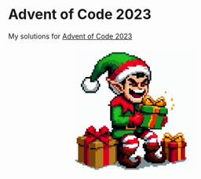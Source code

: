 # Advent of Code 2023

My solutions for [Advent of Code 2023](https://adventofcode.com/2023)

<p align=center>
  <img src="../.assets/elf-white_bg.jpg" alt="Evil elf laughing" title="A nice little elf" width="256px" />
</p>
